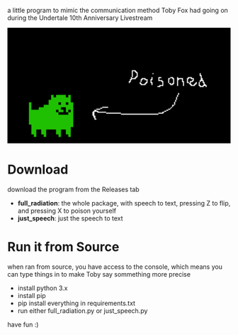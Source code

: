 a little program to mimic the communication method Toby Fox had going on during the Undertale 10th Anniversary Livestream

![toby fox, poisoned](img/poisoned.png)

# Download
download the program from the Releases tab
- **full_radiation**: the whole package, with speech to text, pressing Z to flip, and pressing X to poison yourself
- **just_speech**: just the speech to text

# Run it from Source
when ran from source, you have access to the console, which means you can type things in to make Toby say sommething more precise
- install python 3.x
- install pip
- pip install everything in requirements.txt
- run either full_radiation.py or just_speech.py

have fun :)
